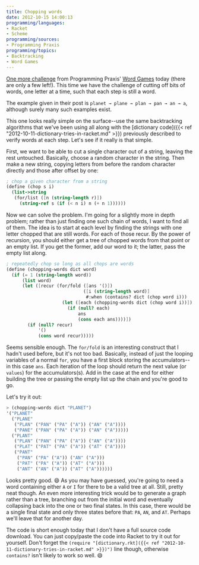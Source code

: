 ```yaml
---
title: Chopping words
date: 2012-10-15 14:00:13
programming/languages:
- Racket
- Scheme
programming/sources:
- Programming Praxis
programming/topics:
- Backtracking
- Word Games
---
```

<a title="Programming Praxis: Chopping Words" href="http://programmingpraxis.com/2012/07/03/chopping-words/">One more challenge</a> from Programming Praxis' <a title="Programming Praxis: Themes: Word Games" href="http://programmingpraxis.com/contents/themes/#Word Games">Word Games</a> today (there are only a few left!). This time we have the challenge of cutting off bits of words, one letter at a time, such that each step is still a word.

The example given in their post is `planet → plane → plan → pan → an → a`, although surely many such examples exist.

<!--more-->

This one looks really simple on the surface--use the same backtracking algorithms that we've been using all along with the [dictionary code]({{< ref "2012-10-11-dictionary-tries-in-racket.md" >}}) previously described to verify words at each step. Let's see if it really is that simple.

First, we want to be able to cut a single character out of a string, leaving the rest untouched. Basically, choose a random character in the string. Then make a new string, copying letters from before the random character directly and those after offset by one:

```scheme
; chop a given character from a string
(define (chop s i)
  (list->string
   (for/list ([n (string-length r)])
     (string-ref s (if (< n i) n (+ n 1))))))
```

Now we can solve the problem. I'm going for a slightly more in depth problem; rather than just finding one such chain of words, I want to find all of them. The idea is to start at each level by finding the strings with one letter chopped that are still words. For each of those recur. By the power of recursion, you should either get a tree of chopped words from that point or an empty list. If you get the former, add our word to it; the latter, pass the empty list along.

```scheme
; repeatedly chop so long as all chops are words
(define (chopping-words dict word)
  (if (= 1 (string-length word))
      (list word)
      (let ([recur (for/fold ([ans '()])
                             ([i (string-length word)]
                              #:when (contains? dict (chop word i)))
                     (let ([each (chopping-words dict (chop word i))])
                       (if (null? each)
                           ans
                           (cons each ans))))])
        (if (null? recur)
            '()
            (cons word recur)))))
```

Seems sensible enough. The `for/fold` is an interesting construct that I hadn't used before, but it's not too bad. Basically, instead of just the looping variables of a normal `for`, you have a first block storing the accumulators--in this case `ans`. Each iteration of the loop should return the next value (or `values`) for the accumulators(s). Add in the case at the end for either building the tree or passing the empty list up the chain and you're good to go.

Let's try it out:

```scheme
> (chopping-words dict "PLANET")
'("PLANET"
  ("PLANE"
   ("PLAN" ("PAN" ("PA" ("A")) ("AN" ("A"))))
   ("PANE" ("PAN" ("PA" ("A")) ("AN" ("A")))))
  ("PLANT"
   ("PLAN" ("PAN" ("PA" ("A")) ("AN" ("A"))))
   ("PLAT" ("PAT" ("PA" ("A")) ("AT" ("A"))))
   ("PANT"
    ("PAN" ("PA" ("A")) ("AN" ("A")))
    ("PAT" ("PA" ("A")) ("AT" ("A")))
    ("ANT" ("AN" ("A")) ("AT" ("A"))))))
```

Looks pretty good. :smile: As you may have guessed, you're going to need a word containing either `A` or `I` for there to be a valid tree at all. Still, pretty neat though. An even more interesting trick would be to generate a graph rather than a tree, branching out from the initial word and eventually collapsing back into the one or two final states. In this case, there would be a single final state and only three states before that: `PA`, `AN`, and `AT`. Perhaps we'll leave that for another day.

The code is short enough today that I don't have a full source code download. You can just copy/paste the code into Racket to try it out for yourself. Don't forget the `(require "[dictionary.rkt]({{< ref "2012-10-11-dictionary-tries-in-racket.md" >}})")` line though, otherwise `contains?` isn't likely to work so well. :smile:

